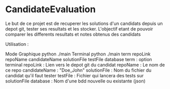 # CandidateEvaluation
Le but de ce projet est de recuperer les solutions d'un candidats depuis un depot git, tester ses resultats et les stocker.
L'objectif etant de pouvoir comparer les differents resultats et notes obtenus des candidats 

Utilisation : 


Mode Graphique 
    python ./main
Terminal 
    python ./main term repoLink repoName candidateName solutionFile testFile database 
    term : option terminal 
    repoLink : Lien vers le depot git du candidat 
    repoName : Le nom de ce repo 
    candidateName : "Doe_John"
    solutionFile : Nom du fichier du candidat qu'il faut tester 
    testFile : Fichier qui lancera des tests sur solutionFile 
    database : Nom d'une bdd nouvelle ou existante (json)
